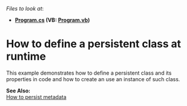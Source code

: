 <!-- default file list -->
*Files to look at*:

* **[Program.cs](./CS/Program.cs) (VB: [Program.vb](./VB/Program.vb))**
<!-- default file list end -->
# How to define a persistent class at runtime


<p>This example demonstrates how to define a persistent class and its properties in code and how to create an use an instance of such class.</p><p><strong>See Also:</strong><br />
<a href="https://www.devexpress.com/Support/Center/p/E269">How to persist metadata</a></p>

<br/>


